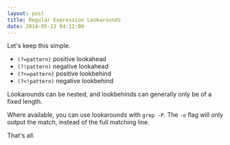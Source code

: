 ```yaml
---
layout: post
title: Regular Expression Lookarounds
date: 2014-05-13 04:12:09
---
```

Let's keep this simple.

* `(?=pattern)` positive lookahead
* `(?!pattern)` negative lookahead
* `(?<=pattern)` positive lookbehind
* `(?<!pattern)` negative lookbehind
    
Lookarounds can be nested, and lookbehinds can generally only be of a fixed length.

Where available, you can use lookarounds with `grep -P`. The `-o` flag will only output the match, instead of the full matching line.

That's all.